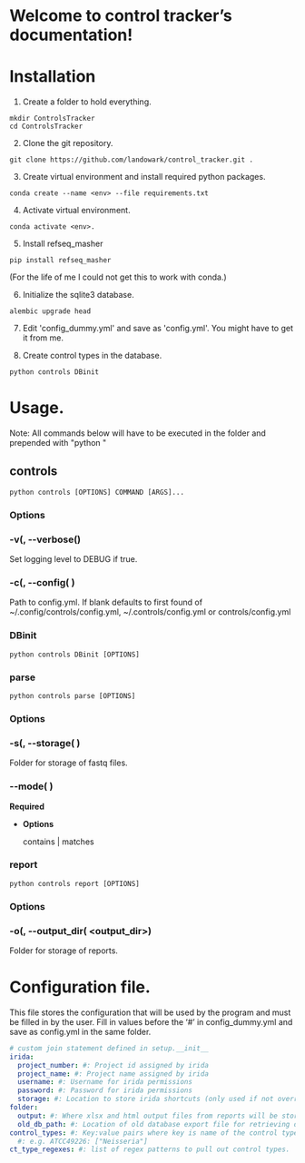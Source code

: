 <!-- control tracker documentation master file, created by
sphinx-quickstart on Wed Oct 26 09:44:19 2022.
You can adapt this file completely to your liking, but it should at least
contain the root `toctree` directive. -->
# Welcome to control tracker’s documentation!

# Installation

1. Create a folder to hold everything.
```shell
mkdir ControlsTracker
cd ControlsTracker
```

2. Clone the git repository.
```shell
git clone https://github.com/landowark/control_tracker.git .
```

3. Create virtual environment and install required python packages.
```shell
conda create --name <env> --file requirements.txt
```

4. Activate virtual environment.
```shell
conda activate <env>.
```

5. Install refseq_masher
```shell
pip install refseq_masher
```
(For the life of me I could not get this to work with conda.)


6. Initialize the sqlite3 database.
```shell
alembic upgrade head
```

7. Edit 'config_dummy.yml' and save as 'config.yml'. You might have to get it from me.

8. Create control types in the database.
```shell
python controls DBinit
```

# Usage.

Note: All commands below will have to be executed in the folder and prepended with "python "

## controls

```shell
python controls [OPTIONS] COMMAND [ARGS]...
```

### Options


### -v(, --verbose()
Set logging level to DEBUG if true.


### -c(, --config( <config>)
Path to config.yml. If blank defaults to first found of ~/.config/controls/config.yml, ~/.controls/config.yml or controls/config.yml

### DBinit

```shell
python controls DBinit [OPTIONS]
```

### parse

```shell
python controls parse [OPTIONS]
```

### Options


### -s(, --storage( <storage>)
Folder for storage of fastq files.


### --mode( <mode>)
**Required**


* **Options**

    contains | matches


### report

```shell
python controls report [OPTIONS]
```

### Options


### -o(, --output_dir( <output_dir>)
Folder for storage of reports.

# Configuration file.

This file stores the configuration that will be used by the program and must be filled in by the user.
Fill in values before the ‘#’ in config_dummy.yml and save as config.yml in the same folder.

```yaml
# custom join statement defined in setup.__init__ 
irida:
  project_number: #: Project id assigned by irida
  project_name: #: Project name assigned by irida
  username: #: Username for irida permissions
  password: #: Password for irida permissions
  storage: #: Location to store irida shortcuts (only used if not overridden in command line options)
folder:
  output: #: Where xlsx and html output files from reports will be stored.
  old_db_path: #: Location of old database export file for retrieving dates. Not necessary if date in sample name.
control_types: #: Key:value pairs where key is name of the control type and value is a list of targets.
  #: e.g. ATCC49226: ["Neisseria"]
ct_type_regexes: #: list of regex patterns to pull out control types.
```
